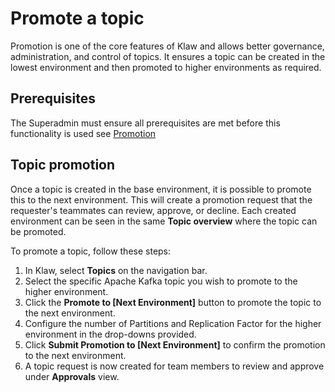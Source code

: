 # Promote a topic

Promotion is one of the core features of Klaw and allows better
governance, administration, and control of topics. It ensures a topic
can be created in the lowest environment and then promoted to higher
environments as required.

## Prerequisites

The Superadmin must ensure all prerequisites are met before this
functionality is used see
[Promotion](../../Concepts/promotion.md)

## Topic promotion

Once a topic is created in the base environment, it is possible to
promote this to the next environment. This will create a promotion
request that the requester's teammates can review, approve, or decline.
Each created environment can be seen in the same **Topic overview**
where the topic can be promoted.

To promote a topic, follow these steps:

1. In Klaw, select **Topics** on the navigation bar.
2. Select the specific Apache Kafka topic you wish to promote to the higher
   environment.
3. Click the **Promote to \[Next Environment\]** button to promote the
   topic to the next environment.
4. Configure the number of Partitions and Replication Factor for the
   higher environment in the drop-downs provided.
5. Click **Submit Promotion to \[Next Environment\]** to confirm the
   promotion to the next environment.
6. A topic request is now created for team members to review and
   approve under **Approvals** view.
